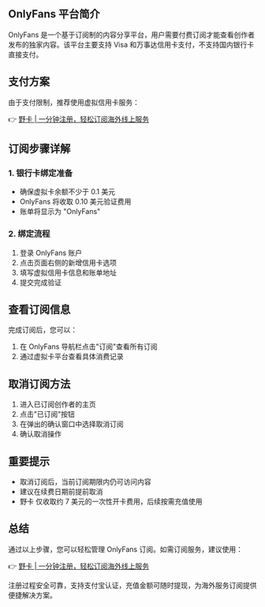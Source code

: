## OnlyFans 平台简介

OnlyFans 是一个基于订阅制的内容分享平台，用户需要付费订阅才能查看创作者发布的独家内容。该平台主要支持 Visa 和万事达信用卡支付，不支持国内银行卡直接支付。

## 支付方案

由于支付限制，推荐使用虚拟信用卡服务：

👉 [野卡 | 一分钟注册，轻松订阅海外线上服务](https://bit.ly/bewildcard)

## 订阅步骤详解

### 1. 银行卡绑定准备
- 确保虚拟卡余额不少于 0.1 美元
- OnlyFans 将收取 0.10 美元验证费用
- 账单将显示为 "OnlyFans"

### 2. 绑定流程
1. 登录 OnlyFans 账户
2. 点击页面右侧的新增信用卡选项
3. 填写虚拟信用卡信息和账单地址
4. 提交完成验证

## 查看订阅信息

完成订阅后，您可以：
1. 在 OnlyFans 导航栏点击"订阅"查看所有订阅
2. 通过虚拟卡平台查看具体消费记录

## 取消订阅方法

1. 进入已订阅创作者的主页
2. 点击"已订阅"按钮
3. 在弹出的确认窗口中选择取消订阅
4. 确认取消操作

## 重要提示

- 取消订阅后，当前订阅期限内仍可访问内容
- 建议在续费日期前提前取消
- 野卡 仅收取约 7 美元的一次性开卡费用，后续按需充值使用

## 总结

通过以上步骤，您可以轻松管理 OnlyFans 订阅。如需订阅服务，建议使用：

👉 [野卡 | 一分钟注册，轻松订阅海外线上服务](https://bit.ly/bewildcard)

注册过程安全可靠，支持支付宝认证，充值金额可随时提现，为海外服务订阅提供便捷解决方案。